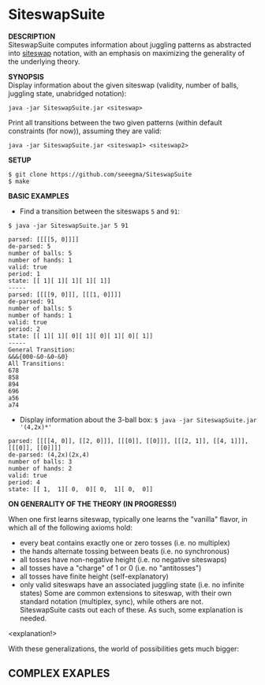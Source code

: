 SiteswapSuite
================

**DESCRIPTION**  
SiteswapSuite computes information about juggling patterns as abstracted into [siteswap](http://en.wikipedia.org/wiki/Siteswap) notation, with an emphasis on maximizing the generality of the underlying theory.

**SYNOPSIS**  
 Display information about the given siteswap (validity, number of balls, juggling state, unabridged notation):

`java -jar SiteswapSuite.jar <siteswap>`

Print all transitions between the two given patterns (within default constraints (for now)), assuming they are valid:

`java -jar SiteswapSuite.jar <siteswap1> <siteswap2>` 


**SETUP**

`$ git clone https://github.com/seeegma/SiteswapSuite`  
`$ make`

**BASIC EXAMPLES**
- Find a transition between the siteswaps `5` and `91`:

`$ java -jar SiteswapSuite.jar 5 91`  
```
parsed: [[[[5, 0]]]]
de-parsed: 5
number of balls: 5
number of hands: 1
valid: true
period: 1
state: [[ 1][ 1][ 1][ 1][ 1]]
-----
parsed: [[[[9, 0]]], [[[1, 0]]]]
de-parsed: 91
number of balls: 5
number of hands: 1
valid: true
period: 2
state: [[ 1][ 1][ 0][ 1][ 0][ 1][ 0][ 1]]
-----
General Transition:
&&&{000-&0-&0-&0}
All Transitions:
678
858
894
696
a56
a74
```

- Display information about the 3-ball box:
`$ java -jar SiteswapSuite.jar '(4,2x)*'`
```
parsed: [[[[4, 0]], [[2, 0]]], [[[0]], [[0]]], [[[2, 1]], [[4, 1]]], [[[0]], [[0]]]]
de-parsed: (4,2x)(2x,4)
number of balls: 3
number of hands: 2
valid: true
period: 4
state: [[ 1,  1][ 0,  0][ 0,  1][ 0,  0]]
```

**ON GENERALITY OF THE THEORY (IN PROGRESS!)**

When one first learns siteswap, typically one learns the "vanilla" flavor, in which all of the following axioms hold:
- every beat contains exactly one or zero tosses (i.e. no multiplex)
- the hands alternate tossing between beats (i.e. no synchronous)
- all tosses have non-negative height (i.e. no negative siteswaps)
- all tosses have a "charge" of 1 or 0 (i.e. no "antitosses")
- all tosses have finite height (self-explanatory)
- only valid siteswaps have an associated juggling state (i.e. no infinite states)
Some are common extensions to siteswap, with their own standard notation (multiplex, sync), while others are not.  
SiteswapSuite casts out each of these. As such, some explanation is needed.

\<explanation!\>

With these generalizations, the world of possibilities gets much bigger:

**COMPLEX EXAPLES**
- 
